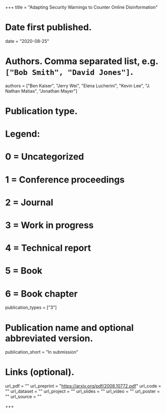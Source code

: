 +++
title = "Adapting Security Warnings to Counter Online Disinformation"

# Date first published.
date = "2020-08-25"

# Authors. Comma separated list, e.g. `["Bob Smith", "David Jones"]`.
authors = ["Ben Kaiser", "Jerry Wei", "Elena Lucherini", "Kevin Lee", "J. Nathan Matias", "Jonathan Mayer"]

# Publication type.
# Legend:
# 0 = Uncategorized
# 1 = Conference proceedings
# 2 = Journal
# 3 = Work in progress
# 4 = Technical report
# 5 = Book
# 6 = Book chapter
publication_types = ["3"]

# Publication name and optional abbreviated version.
publication_short = "In submission"

# Links (optional).
url_pdf = ""
url_preprint = "https://arxiv.org/pdf/2008.10772.pdf"
url_code = ""
url_dataset = ""
url_project = ""
url_slides = ""
url_video = ""
url_poster = ""
url_source = ""

+++